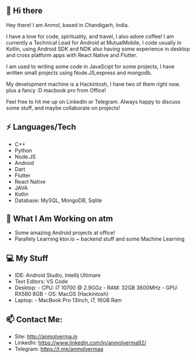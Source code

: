 
## 👋 Hi there 

Hey there! I am Anmol, based in Chandigarh, India.

I have a love for code, spirituality, and travel, I also adore coffee! 
I am currently a Technical Lead for Android at MutualMobile, I code usually in Kotlin, using Android SDK and NDK also having some experience in desktop and cross platform apps with React Native and Flutter.

I am used to writing some code in JavaScipt for some projects, I have written small projects using Node.JS,express and mongodb. 

My development machine is a Hackintosh, I have two of them right now. plus a fancy :D macbook pro from Office!

Feel free to hit me up on LinkedIn or Telegram. Always happy to discuss some stuff, and maybe collaborate on projects!


## ⚡ Languages/Tech

 - C++
 - Python
 - Node.JS
 - Android
 - Dart
 - Flutter
 - React Native
 - JAVA
 - Kotlin
 - Database: MySQL, MongoDB, Sqlite
 
##  👀 What I Am Working on atm

- Some amazing Android projects at office!
- Parallely Learning ktor.io ~ backend stuff and some Machine Learning 


##  💻 My Stuff

 - IDE: Android Studio, Intellij Ultimare
 - Text Editors: VS Code
 - Desktop:
			 - CPU: I7 10700 @ 2.9GGz
			 - RAM: 32GB 3600MHz
			 - GPU: RX580 8GB
			 - OS: MacOS (Hackintosh)
- Laptop:
			- MacBook Pro 13inch, i7, 16GB Ram

## 📫  Contact Me:

 - Site: http://anmolverma.in
 - LinkedIn: https://www.linkedin.com/in/anmolverma92/
 - Telegram: https://t.me/anmolvermaa
